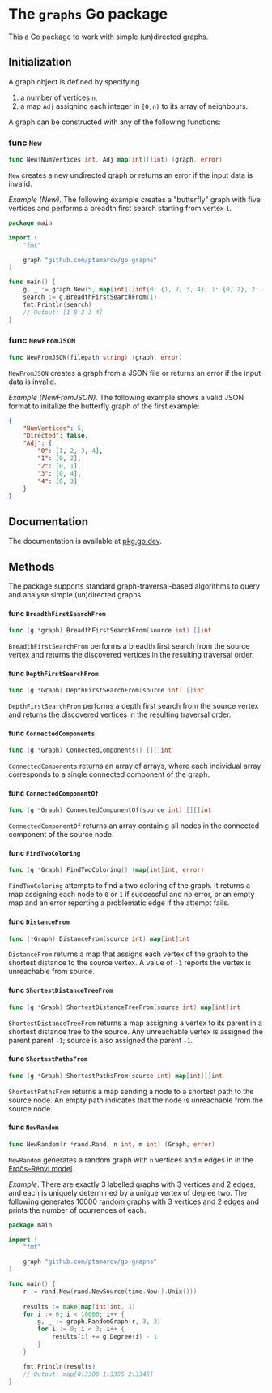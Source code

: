 # The `graphs` Go package

This a Go package to work with simple (un)directed graphs.

## Initialization

A graph object is defined by specifying

1. a number of vertices `n`,
2. a map `Adj` assigning each integer in `[0,n)` to its array of neighbours.

A graph can be constructed with any of the following functions:

### func `New`
```go
func New(NumVertices int, Adj map[int][]int) (graph, error)
```
`New` creates a new undirected graph or returns an error if the
input data is invalid. 

_Example (New)_. The following example creates a "butterfly" graph with five vertices
and performs a breadth first search starting from vertex `1`.
```go
package main 

import (
    "fmt"

    graph "github.com/ptamarov/go-graphs"
)

func main() {
	g, _ := graph.New(5, map[int][]int{0: {1, 2, 3, 4}, 1: {0, 2}, 2: {0, 1}, 3: {0, 4}, 4: {0, 3}})
    search := g.BreadthFirstSearchFrom(1)
    fmt.Println(search)
    // Output: [1 0 2 3 4]
}
```

### func `NewFromJSON`
```go
func NewFromJSON(filepath string) (graph, error) 
```
`NewFromJSON` creates a graph from a JSON file or returns an error if the
input data is invalid.

_Example (NewFromJSON)_. The following example shows a valid JSON format to initalize the butterfly graph
of the first example:
```json
{
    "NumVertices": 5,
    "Directed": false,
    "Adj": {
        "0": [1, 2, 3, 4],
        "1": [0, 2],
        "2": [0, 1],
        "3": [0, 4],
        "4": [0, 3]
    }
}
```

## Documentation 

The documentation is available at [pkg.go.dev](https://pkg.go.dev/github.com/ptamarov/go-graphs).

## Methods 

The package supports standard graph-traversal-based algorithms to query
and analyse simple (un)directed graphs.

#### func `BreadthFirstSearchFrom`
```go
func (g *graph) BreadthFirstSearchFrom(source int) []int
```
`BreadthFirstSearchFrom` performs a breadth first search from the source vertex
and returns the discovered vertices in the resulting traversal order. 

#### func `DepthFirstSearchFrom`
```go
func (g *Graph) DepthFirstSearchFrom(source int) []int
```
`DepthFirstSearchFrom` performs a depth first search from the source vertex and 
returns the discovered vertices in the resulting traversal order.  

#### func `ConnectedComponents`
```go
func (g *Graph) ConnectedComponents() [][]int
```
`ConnectedComponents` returns an array of arrays, where each individual array 
corresponds to a single connected component of the graph.

#### func `ConnectedComponentOf`
```go
func (g *Graph) ConnectedComponentOf(source int) [][]int
```
`ConnectedComponentOf` returns an array containig all nodes in the connected
component of the source node.

#### func `FindTwoColoring`
```go
func (g *Graph) FindTwoColoring() (map[int]int, error)
```
`FindTwoColoring` attempts to find a two coloring of the graph. It returns
a map assigning each node to `0` or `1` if successful and no error, or an 
empty map and an error reporting a problematic edge if the attempt fails.

#### func `DistanceFrom`
```go
func (*Graph) DistanceFrom(source int) map[int]int
```
`DistanceFrom` returns a map that assigns each vertex of the graph to the
shortest distance to the source vertex. A value of `-1` reports the vertex is
unreachable from source. 

#### func `ShortestDistanceTreeFrom`
```go
func (g *Graph) ShortestDistanceTreeFrom(source int) map[int]int
```
`ShortestDistanceTreeFrom` returns a map assigning a vertex to its parent
in a shortest distance tree to the source. Any unreachable vertex is assigned
the parent parent `-1`; source is also assigned the parent `-1`.

#### func `ShortestPathsFrom`
```go
func (g *Graph) ShortestPathsFrom(source int) map[int][]int
```
`ShortestPathsFrom` returns a map sending a node to a shortest
path to the source node. An empty path indicates that the node
is unreachable from the source node.

#### func `NewRandom`
```go
func NewRandom(r *rand.Rand, n int, m int) (Graph, error) 
```

`NewRandom` generates a random graph with `n` vertices and `m` edges in
in the [Erdős–Rényi model](https://en.wikipedia.org/wiki/Erd%C5%91s%E2%80%93R%C3%A9nyi_model).

_Example_. There are exactly 3 labelled graphs with 3 vertices and 2 edges, and each is uniquely
determined by a unique vertex of degree two. The following generates 10000 random graphs with 
3 vertices and 2 edges and prints the number of ocurrences of each. 

```go
package main 

import (
    "fmt"

    graph "github.com/ptamarov/go-graphs"
)

func main() {
    r := rand.New(rand.NewSource(time.Now().Unix()))
    
    results := make(map[int]int, 3)
    for i := 0; i < 10000; i++ {
        g, _ := graph.RandomGraph(r, 3, 2)
        for i := 0; i < 3; i++ {
            results[i] += g.Degree(i) - 1
        }
    }

    fmt.Println(results)
    // Output: map[0:3300 1:3355 2:3345]
}
```